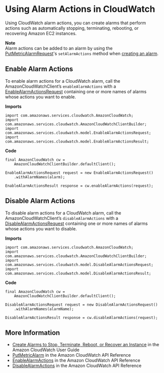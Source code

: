 # Using Alarm Actions in CloudWatch<a name="examples-cloudwatch-use-alarm-actions"></a>

Using CloudWatch alarm actions, you can create alarms that perform actions such as automatically stopping, terminating, rebooting, or recovering Amazon EC2 instances\.

**Note**  
Alarm actions can be added to an alarm by using the [PutMetricAlarmRequest](https://docs.aws.amazon.com/sdk-for-java/v1/reference/com/amazonaws/services/cloudwatch/model/PutMetricAlarmRequest.html)'s `setAlarmActions` method when [creating an alarm](examples-cloudwatch-create-alarms.md)\.

## Enable Alarm Actions<a name="enable-alarm-actions"></a>

To enable alarm actions for a CloudWatch alarm, call the AmazonCloudWatchClient’s `enableAlarmActions` with a [EnableAlarmActionsRequest](https://docs.aws.amazon.com/sdk-for-java/v1/reference/com/amazonaws/services/cloudwatch/model/EnableAlarmActionsRequest.html) containing one or more names of alarms whose actions you want to enable\.

 **Imports** 

```
import com.amazonaws.services.cloudwatch.AmazonCloudWatch;
import com.amazonaws.services.cloudwatch.AmazonCloudWatchClientBuilder;
import com.amazonaws.services.cloudwatch.model.EnableAlarmActionsRequest;
import com.amazonaws.services.cloudwatch.model.EnableAlarmActionsResult;
```

 **Code** 

```
final AmazonCloudWatch cw =
    AmazonCloudWatchClientBuilder.defaultClient();

EnableAlarmActionsRequest request = new EnableAlarmActionsRequest()
    .withAlarmNames(alarm);

EnableAlarmActionsResult response = cw.enableAlarmActions(request);
```

## Disable Alarm Actions<a name="disable-alarm-actions"></a>

To disable alarm actions for a CloudWatch alarm, call the AmazonCloudWatchClient’s `disableAlarmActions` with a [DisableAlarmActionsRequest](https://docs.aws.amazon.com/sdk-for-java/v1/reference/com/amazonaws/services/cloudwatch/model/DisableAlarmActionsRequest.html) containing one or more names of alarms whose actions you want to disable\.

 **Imports** 

```
import com.amazonaws.services.cloudwatch.AmazonCloudWatch;
import com.amazonaws.services.cloudwatch.AmazonCloudWatchClientBuilder;
import com.amazonaws.services.cloudwatch.model.DisableAlarmActionsRequest;
import com.amazonaws.services.cloudwatch.model.DisableAlarmActionsResult;
```

 **Code** 

```
final AmazonCloudWatch cw =
    AmazonCloudWatchClientBuilder.defaultClient();

DisableAlarmActionsRequest request = new DisableAlarmActionsRequest()
    .withAlarmNames(alarmName);

DisableAlarmActionsResult response = cw.disableAlarmActions(request);
```

## More Information<a name="more-information"></a>
+  [Create Alarms to Stop, Terminate, Reboot, or Recover an Instance](https://docs.aws.amazon.com/AmazonCloudWatch/latest/monitoring/UsingAlarmActions.html) in the Amazon CloudWatch User Guide
+  [PutMetricAlarm](http://docs.aws.amazon.com/AmazonCloudWatch/latest/APIReference/API_PutMetricAlarm.html) in the Amazon CloudWatch API Reference
+  [EnableAlarmActions](http://docs.aws.amazon.com/AmazonCloudWatch/latest/APIReference/API_EnableAlarmActions.html) in the Amazon CloudWatch API Reference
+  [DisableAlarmActions](http://docs.aws.amazon.com/AmazonCloudWatch/latest/APIReference/API_DisableAlarmActions.html) in the Amazon CloudWatch API Reference